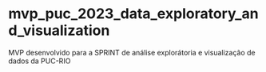 # mvp_puc_2023_data_exploratory_and_visualization
MVP desenvolvido para a SPRINT de análise explorátoria e visualização de dados da PUC-RIO
